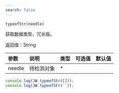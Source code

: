 ```yaml
---
search: false
---
```


`typeofStr(needle)`

获取数据类型，冗长版。

返回值：String

参数|说明|类型|可选值|默认值
:--|:--|:--|:--|:--
needle|待检测对象|*||

```js
console.log(JW.typeofStr([]));
console.log(JW.typeofStr(''));
```
